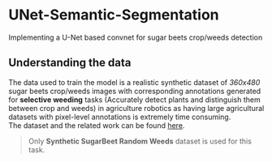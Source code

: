 # UNet-Semantic-Segmentation

Implementing a U-Net based convnet for sugar beets crop/weeds detection  

## Understanding the data
The data used to train the model is a realistic synthetic dataset of *360x480* sugar beets crop/weeds images with corresponding annotations generated for **selective weeding** tasks (Accurately detect plants and distinguish them between crop and weeds) in agriculture robotics as having large agricultural datasets with pixel-level annotations is extremely time consuming.  
The dataset and the related work can be found [here](http://www.diag.uniroma1.it//~labrococo/fds/syntheticdatasets.html).
> Only **Synthetic SugarBeet Random Weeds** dataset is used for this task.